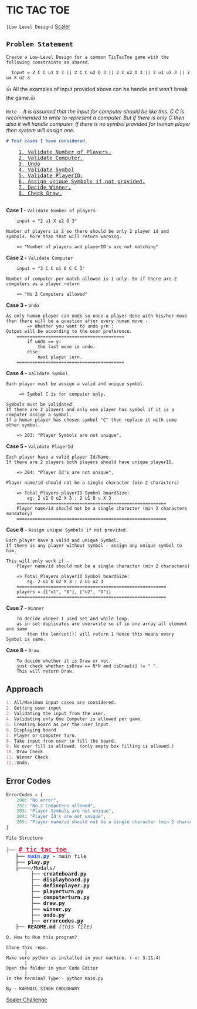 # TIC TAC TOE

`[Low Level Design]` [Scaler]("https://github.com/scaleracademy/Skill-ShowDown-System-Design-Challenge")

## `Problem Statement`

    Create a Low-Level Design for a common TicTacToe game with the following constraints as shared.

```
  Input = 2 C C u1 X 3 || 2 C C u2 O 3 || 2 C u2 O 3 || 2 u1 u2 3 || 2 ux X u2 3
```
👍 All the examples of input provided above can be handle and won't break the game.👍

`Note -` *It is assumed that the input for computer should be like this. C C is recommended to write to represent a computer. But if there is only C then also it will handle computer. If there is no symbol provided for human player then system will assign one.*

``` markdown
# Test cases I have considered.
```
<Pre>
    <a href="#case1">1. Validate Number of Players.</a>
    <a href="#case2">2. Validate Computer.</a>
    <a href="#case3">3. Undo</a>
    <a href="#case4">4. Validate Symbol</a>
    <a href="#case5">5. Validate PlayerID.</a>
    <a href="#case6">6. Assign unique Symbols if not provided.</a>
    <a href="#case7">7. Decide Winner.</a>
    <a href="#case8">8. Check Draw.</a>
    
</Pre>
<b id="case1">Case 1 -</b> `Validate Number of players`

```
    input = "2 u1 X u2 O 3"

Number of players is 2 so there should be only 2 player id and symbols. More than that will return warning.

    => "Number of players and playerID's are not matching"  
```

<b id="case2">Case 2 -</b> `Validate Computer`

```
    input = "3 C C u1 O C C 3"

Number of computer per match allowed is 1 only. So if there are 2 computers as a player return 
      
    => "No 2 Computers allowed"
```

<b id="case3">Case 3 -</b> `Undo`

```  
As only human player can undo so once a player done with his/her move then there will be a question after every human move - 
        => Whether you want to undo y/n : 
Output will be according to the user preference.
    =========================================
        if undo == y:
            the last move is undo.
        else:
            next player turn.
    =========================================
```

<b id="case4">Case 4 -</b> `Validate Symbol`

```
Each player must be assign a valid and unique symbol.

     => Symbol C is for computer only.

Symbols must be validated. 
If there are 2 players and only one player has symbol if it is a computer assign a symbol.
If a human player has chosen symbol "C" then replace it with some other symbol.

    => 203: "Player Symbols are not unique",
```

<b id="case5">Case 5 -</b> `Validate PlayerId`

```
Each player have a valid player Id/Name. 
If there are 2 players both players should have unique playerID.

    => 204: "Player Id's are not unique",

Player name/id should not be a single character (min 2 characters)

    => Total_Players playerID Symbol boardSize:
        eg. 2 u1 O u2 X 3 : 2 u1 O u X 3
    =========================================================
    Player name/id should not be a single character (min 2 characters mandatory)
    =========================================================
```

<b id="case6">Case 6 -</b> `Assign unique Symbols if not provided.`

```
Each player have a valid and unique Symbol. 
If there is any player without symbol - assign any unique symbol to him.

This will only work if - 
    Player name/id should not be a single character (min 2 characters)

    => Total_Players playerID Symbol boardSize:
        eg. 2 u1 O u2 X 3 : 2 u1 u2 3
    =========================================================
    players = [["u1", "X"], ["u2", "O"]]
    =========================================================
```

<b id="case7">Case 7 -</b> `Winner`

```
    To decide winner I used set and while loop. 
    as in set duplicates are overwrite so if in one array all element are same 
        then the len(set()) will return 1 hence this means every Symbol is same. 
```

<b id="case8">Case 8 -</b> `Draw`

```
    To decide whether it is Draw or not.
    just check whether isDraw == N*N and isDraw[i] != " ".
    This will return Draw.
```

## Approach

```markdown
1. All/Maximum input cases are considered.
2. Getting user input
3. Validating the input from the user.
4. Validating only One Computer is allowed per game.
5. Creating board as per the user input.
6. Displaying board
7. Player or Computer Turn.
8. Take input from user to fill the board.
9. No over fill is allowed. (only empty box filling is allowed.)
10. Draw Check
11. Winner Check
12. Undo.
```

## Error Codes
```py
ErrorCodes = {
    200: "No error",
    202: "No 2 Computers allowed",
    203: "Player Symbols are not unique",
    204: "Player Id's are not unique",
    205: "Player name/id should not be a single character (min 2 characters)",
}
```

`File Structure`
<pre style="font-size: 14px" id="file">
├── <b style="font-size: 1.2em; color: crimson"><a style="color:inherit;" href="#file"># tic_tac_toe </a></b>
   ├── <b style="color: #25f;">main.py - </b>main file
   ├── <b>play.py</b>
   ├────/Modals/
        ├── <b>createboard.py</b>
        ├── <b>displayboard.py</b>
        ├── <b>defineplayer.py</b>
        ├── <b>playerturn.py</b>
        ├── <b>computerturn.py</b>
        ├── <b>draw.py</b>
        ├── <b>winner.py</b>
        ├── <b>undo.py</b>
        ├── <b>errorcodes.py</b>
   ├── <b>README.md</b> <i>(this file)</i>
</pre>

```
Q. How to Run this program?
```

    Clone this repo.
           |
    Make sure python is installed in your machine. (-v: 3.11.4)
           |
    Open the folder in your Code Editor
           |
    In the terminal Type - python main.py

`By - KARNAIL SINGH CHOUDHARY`

[Scaler Challenge]('https://github.com/scaleracademy/Skill-ShowDown-System-Design-Challenge')
